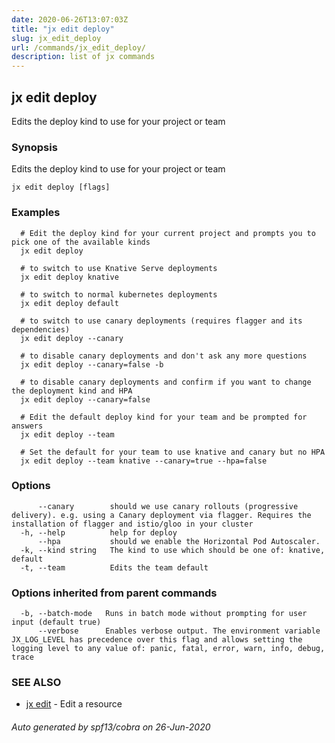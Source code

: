 ```yaml
---
date: 2020-06-26T13:07:03Z
title: "jx edit deploy"
slug: jx_edit_deploy
url: /commands/jx_edit_deploy/
description: list of jx commands
---
```

## jx edit deploy

Edits the deploy kind to use for your project or team

### Synopsis

Edits the deploy kind to use for your project or team

```
jx edit deploy [flags]
```

### Examples

```
  # Edit the deploy kind for your current project and prompts you to pick one of the available kinds
  jx edit deploy
  
  # to switch to use Knative Serve deployments
  jx edit deploy knative
  
  # to switch to normal kubernetes deployments
  jx edit deploy default
  
  # to switch to use canary deployments (requires flagger and its dependencies)
  jx edit deploy --canary
  
  # to disable canary deployments and don't ask any more questions
  jx edit deploy --canary=false -b
  
  # to disable canary deployments and confirm if you want to change the deployment kind and HPA
  jx edit deploy --canary=false
  
  # Edit the default deploy kind for your team and be prompted for answers
  jx edit deploy --team
  
  # Set the default for your team to use knative and canary but no HPA
  jx edit deploy --team knative --canary=true --hpa=false
```

### Options

```
      --canary        should we use canary rollouts (progressive delivery). e.g. using a Canary deployment via flagger. Requires the installation of flagger and istio/gloo in your cluster
  -h, --help          help for deploy
      --hpa           should we enable the Horizontal Pod Autoscaler.
  -k, --kind string   The kind to use which should be one of: knative, default
  -t, --team          Edits the team default
```

### Options inherited from parent commands

```
  -b, --batch-mode   Runs in batch mode without prompting for user input (default true)
      --verbose      Enables verbose output. The environment variable JX_LOG_LEVEL has precedence over this flag and allows setting the logging level to any value of: panic, fatal, error, warn, info, debug, trace
```

### SEE ALSO

* [jx edit](/commands/jx_edit/)	 - Edit a resource

###### Auto generated by spf13/cobra on 26-Jun-2020

